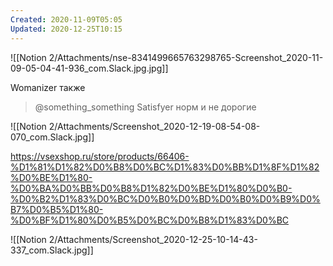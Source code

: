 ```yaml
---
Created: 2020-11-09T05:05
Updated: 2020-12-25T10:15
---
```

![[Notion 2/Attachments/nse-8341499665763298765-Screenshot_2020-11-09-05-04-41-936_com.Slack.jpg.jpg]]

Womanizer также

> @something_something Satisfyer норм и не дорогие

![[Notion 2/Attachments/Screenshot_2020-12-19-08-54-08-070_com.Slack.jpg]]

https://vsexshop.ru/store/products/66406-%D1%81%D1%82%D0%B8%D0%BC%D1%83%D0%BB%D1%8F%D1%82%D0%BE%D1%80-%D0%BA%D0%BB%D0%B8%D1%82%D0%BE%D1%80%D0%B0-%D0%B2%D1%83%D0%BC%D0%B0%D0%BD%D0%B0%D0%B9%D0%B7%D0%B5%D1%80-%D0%BF%D1%80%D0%B5%D0%BC%D0%B8%D1%83%D0%BC

![[Notion 2/Attachments/Screenshot_2020-12-25-10-14-43-337_com.Slack.jpg]]